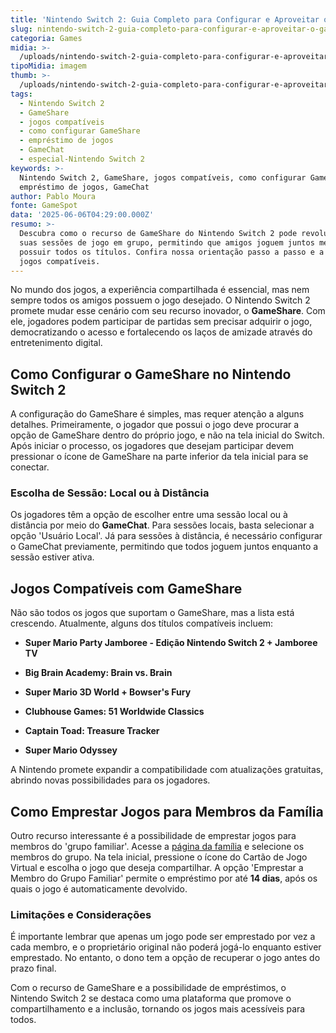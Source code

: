```yaml
---
title: 'Nintendo Switch 2: Guia Completo para Configurar e Aproveitar o GameShare'
slug: nintendo-switch-2-guia-completo-para-configurar-e-aproveitar-o-gameshare
categoria: Games
midia: >-
  /uploads/nintendo-switch-2-guia-completo-para-configurar-e-aproveitar-o-gameshare-thumb.jpg
tipoMidia: imagem
thumb: >-
  /uploads/nintendo-switch-2-guia-completo-para-configurar-e-aproveitar-o-gameshare-thumb.jpg
tags:
  - Nintendo Switch 2
  - GameShare
  - jogos compatíveis
  - como configurar GameShare
  - empréstimo de jogos
  - GameChat
  - especial-Nintendo Switch 2
keywords: >-
  Nintendo Switch 2, GameShare, jogos compatíveis, como configurar GameShare,
  empréstimo de jogos, GameChat
author: Pablo Moura
fonte: GameSpot
data: '2025-06-06T04:29:00.000Z'
resumo: >-
  Descubra como o recurso de GameShare do Nintendo Switch 2 pode revolucionar
  suas sessões de jogo em grupo, permitindo que amigos joguem juntos mesmo sem
  possuir todos os títulos. Confira nossa orientação passo a passo e a lista de
  jogos compatíveis.
---
```


No mundo dos jogos, a experiência compartilhada é essencial, mas nem sempre todos os amigos possuem o jogo desejado. O Nintendo Switch 2 promete mudar esse cenário com seu recurso inovador, o **GameShare**. Com ele, jogadores podem participar de partidas sem precisar adquirir o jogo, democratizando o acesso e fortalecendo os laços de amizade através do entretenimento digital.

## Como Configurar o GameShare no Nintendo Switch 2

A configuração do GameShare é simples, mas requer atenção a alguns detalhes. Primeiramente, o jogador que possui o jogo deve procurar a opção de GameShare dentro do próprio jogo, e não na tela inicial do Switch. Após iniciar o processo, os jogadores que desejam participar devem pressionar o ícone de GameShare na parte inferior da tela inicial para se conectar.

### Escolha de Sessão: Local ou à Distância

Os jogadores têm a opção de escolher entre uma sessão local ou à distância por meio do **GameChat**. Para sessões locais, basta selecionar a opção 'Usuário Local'. Já para sessões à distância, é necessário configurar o GameChat previamente, permitindo que todos joguem juntos enquanto a sessão estiver ativa.

## Jogos Compatíveis com GameShare

Não são todos os jogos que suportam o GameShare, mas a lista está crescendo. Atualmente, alguns dos títulos compatíveis incluem:

* **Super Mario Party Jamboree - Edição Nintendo Switch 2 + Jamboree TV**

* **Big Brain Academy: Brain vs. Brain**

* **Super Mario 3D World + Bowser's Fury**

* **Clubhouse Games: 51 Worldwide Classics**

* **Captain Toad: Treasure Tracker**

* **Super Mario Odyssey**

A Nintendo promete expandir a compatibilidade com atualizações gratuitas, abrindo novas possibilidades para os jogadores.

## Como Emprestar Jogos para Membros da Família

Outro recurso interessante é a possibilidade de emprestar jogos para membros do 'grupo familiar'. Acesse a [página da família](https://accounts.nintendo.com/family) e selecione os membros do grupo. Na tela inicial, pressione o ícone do Cartão de Jogo Virtual e escolha o jogo que deseja compartilhar. A opção 'Emprestar a Membro do Grupo Familiar' permite o empréstimo por até **14 dias**, após os quais o jogo é automaticamente devolvido.

### Limitações e Considerações

É importante lembrar que apenas um jogo pode ser emprestado por vez a cada membro, e o proprietário original não poderá jogá-lo enquanto estiver emprestado. No entanto, o dono tem a opção de recuperar o jogo antes do prazo final.

Com o recurso de GameShare e a possibilidade de empréstimos, o Nintendo Switch 2 se destaca como uma plataforma que promove o compartilhamento e a inclusão, tornando os jogos mais acessíveis para todos.
